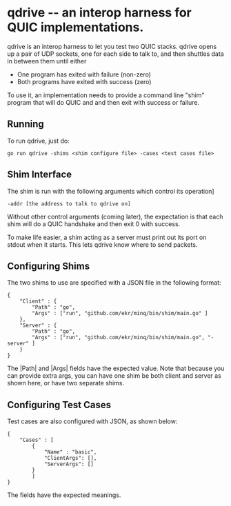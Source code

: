 # qdrive -- an interop harness for QUIC implementations.

qdrive is an interop harness to let you test two QUIC stacks.
qdrive opens up a pair of UDP sockets, one for each side to
talk to, and then shuttles data in between them until either

- One program has exited with failure (non-zero)
- Both programs have exited with success (zero)

To use it, an implementation needs to provide a command line
"shim" program that will do QUIC and and then exit with success
or failure. 


## Running

To run qdrive, just do:

    go run qdrive -shims <shim configure file> -cases <test cases file>
    

## Shim Interface

The shim is run with the following arguments which control
its operation]

    -addr [the address to talk to qdrive on]

Without other control arguments (coming later), the expectation
is that each shim will do a QUIC handshake and then exit 0 with
success.

To make life easier, a shim acting as a server must print
out its port on stdout when it starts. This lets qdrive
know where to send packets.



## Configuring Shims

The two shims to use are specified with a JSON file in the
following format:

    {
        "Client" : {
            "Path" : "go",
            "Args" : ["run", "github.com/ekr/minq/bin/shim/main.go" ]
        },
        "Server" : {
            "Path" : "go",
            "Args" : ["run", "github.com/ekr/minq/bin/shim/main.go", "-server" ]
        }
    }

The |Path| and |Args| fields have the expected value. Note that because
you can provide extra args, you can have one shim be both client and
server as shown here, or have two separate shims.


## Configuring Test Cases

Test cases are also configured with JSON, as shown below:

    {
        "Cases" : [
            {
                "Name" : "basic",
                "ClientArgs": [],
                "ServerArgs": []
            }
            ]
    }

The fields have the expected meanings.




